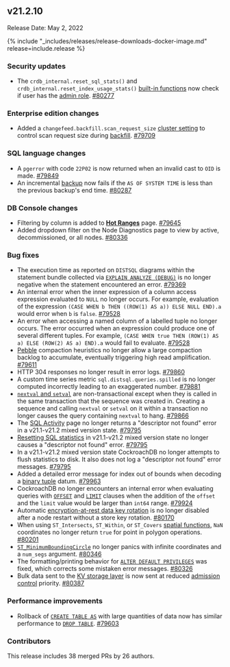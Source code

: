 ## v21.2.10

Release Date: May 2, 2022

{% include "_includes/releases/release-downloads-docker-image.md" release=include.release %}

<h3 id="v21-2-10-security-updates">Security updates</h3>

- The `crdb_internal.reset_sql_stats()` and `crdb_internal.reset_index_usage_stats()` [built-in functions](https://www.cockroachlabs.com/docs/v21.2/functions-and-operators#system-info-functions) now check if user has the [admin role](https://www.cockroachlabs.com/docs/v21.2/security-reference/authorization#admin-role). [#80277][#80277]

<h3 id="v21-2-10-enterprise-edition-changes">Enterprise edition changes</h3>

- Added a `changefeed.backfill.scan_request_size` [cluster setting](https://www.cockroachlabs.com/docs/v21.2/cluster-settings) to control scan request size during [backfill](https://www.cockroachlabs.com/docs/v21.2/use-changefeeds#schema-changes-with-column-backfill). [#79709][#79709]

<h3 id="v21-2-10-sql-language-changes">SQL language changes</h3>

- A `pgerror` with code `22P02` is now returned when an invalid cast to `OID` is made. [#79849][#79849]
- An incremental [backup](https://www.cockroachlabs.com/docs/v21.2/backup) now fails if the `AS OF SYSTEM TIME` is less than the previous backup's end time. [#80287][#80287]

<h3 id="v21-2-10-db-console-changes">DB Console changes</h3>

- Filtering by column is added to [**Hot Ranges**](https://www.cockroachlabs.com/docs/v21.2/ui-hot-ranges-page) page. [#79645][#79645]
- Added dropdown filter on the Node Diagnostics page to view by active, decommissioned, or all nodes. [#80336][#80336]

<h3 id="v21-2-10-bug-fixes">Bug fixes</h3>

- The execution time as reported on `DISTSQL` diagrams within the statement bundle collected via [`EXPLAIN ANALYZE (DEBUG)`](https://www.cockroachlabs.com/docs/v21.2/explain-analyze#explain-analyze-debug) is no longer negative when the statement encountered an error. [#79369][#79369]
- An internal error when the inner expression of a column access expression evaluated to `NULL` no longer occurs. For example, evaluation of the expression `(CASE WHEN b THEN ((ROW(1) AS a)) ELSE NULL END).a` would error when `b` is `false`. [#79528][#79528]
- An error when accessing a named column of a labelled tuple no longer occurs. The error occurred when an expression could produce one of several different tuples. For example, `(CASE WHEN true THEN (ROW(1) AS a) ELSE (ROW(2) AS a) END).a` would fail to evaluate. [#79528][#79528]
- [Pebble](https://www.cockroachlabs.com/docs/v21.2/architecture/storage-layer#pebble) compaction heuristics no longer allow a large compaction backlog to accumulate, eventually triggering high read amplification. [#79611][#79611]
- HTTP 304 responses no longer result in error logs. [#79860][#79860]
- A custom time series metric `sql.distsql.queries.spilled` is no longer computed incorrectly leading to an exaggerated number. [#79881][#79881]
- [`nextval` and `setval`](https://www.cockroachlabs.com/docs/v21.2/create-sequence#sequence-functions) are non-transactional except when they is called in the same transaction that the sequence was created in. Creating a sequence and calling `nextval` or `setval` on it within a transaction no longer causes the query containing `nextval` to hang. [#79866][#79866]
- The [SQL Activity](https://www.cockroachlabs.com/docs/v21.2/ui-overview#sql-activity) page no longer returns a "descriptor not found" error in a v21.1-v21.2 mixed version state. [#79795][#79795]
- [Resetting SQL statistics](https://www.cockroachlabs.com/docs/v21.2/ui-statements-page#statement-statistics) in v21.1-v21.2 mixed version state no longer causes a "descriptor not found" error. [#79795][#79795]
- In a v21.1-v21.2 mixed version state CockroachDB no longer attempts to flush statistics to disk. It also does not log a "descriptor not found" error messages. [#79795][#79795]
- Added a detailed error message for index out of bounds when decoding a [binary tuple](https://www.cockroachlabs.com/docs/v21.2/scalar-expressions#tuple-constructors) datum. [#79963][#79963]
- CockroachDB no longer encounters an internal error when evaluating queries with [`OFFSET`](https://www.cockroachlabs.com/docs/v21.2/limit-offset) and [`LIMIT`](https://www.cockroachlabs.com/docs/v21.2/limit-offset) clauses when the addition of the `offset` and the `limit` value would be larger than `int64` range. [#79924][#79924]
- Automatic [encryption-at-rest data key rotation](https://www.cockroachlabs.com/docs/v21.2/security-reference/encryption#encryption-at-rest-enterprise) is no longer disabled after a node restart without a store key rotation. [#80170][#80170]
- When using `ST_Intersects`, `ST_Within`, or `ST_Covers` [spatial functions](https://www.cockroachlabs.com/docs/v21.2/functions-and-operators#spatial-functions), `NaN` coordinates no longer return `true` for point in polygon operations. [#80201][#80201]
- [`ST_MinimumBoundingCircle`](https://www.cockroachlabs.com/docs/v21.2/functions-and-operators#spatial-functions) no longer panics with infinite coordinates and a `num_segs` argument. [#80346][#80346]
- The formatting/printing behavior for [`ALTER DEFAULT PRIVILEGES`](https://www.cockroachlabs.com/docs/v21.2/alter-default-privileges) was fixed, which corrects some mistaken error messages. [#80326][#80326]
- Bulk data sent to the [KV storage layer](https://www.cockroachlabs.com/docs/v21.2/architecture/storage-layer) is now sent at reduced [admission control](https://www.cockroachlabs.com/docs/v21.2/architecture/admission-control) priority. [#80387][#80387]

<h3 id="v21-2-10-performance-improvements">Performance improvements</h3>

- Rollback of [`CREATE TABLE AS`](https://www.cockroachlabs.com/docs/v21.2/create-table-as) with large quantities of data now has similar performance to [`DROP TABLE`](https://www.cockroachlabs.com/docs/v21.2/drop-table). [#79603][#79603]

<h3 id="v21-2-10-contributors">Contributors</h3>

This release includes 38 merged PRs by 26 authors.

[#78639]: https://github.com/cockroachdb/cockroach/pull/78639
[#79369]: https://github.com/cockroachdb/cockroach/pull/79369
[#79528]: https://github.com/cockroachdb/cockroach/pull/79528
[#79603]: https://github.com/cockroachdb/cockroach/pull/79603
[#79611]: https://github.com/cockroachdb/cockroach/pull/79611
[#79645]: https://github.com/cockroachdb/cockroach/pull/79645
[#79709]: https://github.com/cockroachdb/cockroach/pull/79709
[#79718]: https://github.com/cockroachdb/cockroach/pull/79718
[#79795]: https://github.com/cockroachdb/cockroach/pull/79795
[#79849]: https://github.com/cockroachdb/cockroach/pull/79849
[#79860]: https://github.com/cockroachdb/cockroach/pull/79860
[#79866]: https://github.com/cockroachdb/cockroach/pull/79866
[#79881]: https://github.com/cockroachdb/cockroach/pull/79881
[#79924]: https://github.com/cockroachdb/cockroach/pull/79924
[#79963]: https://github.com/cockroachdb/cockroach/pull/79963
[#80170]: https://github.com/cockroachdb/cockroach/pull/80170
[#80201]: https://github.com/cockroachdb/cockroach/pull/80201
[#80277]: https://github.com/cockroachdb/cockroach/pull/80277
[#80287]: https://github.com/cockroachdb/cockroach/pull/80287
[#80326]: https://github.com/cockroachdb/cockroach/pull/80326
[#80336]: https://github.com/cockroachdb/cockroach/pull/80336
[#80346]: https://github.com/cockroachdb/cockroach/pull/80346
[#80387]: https://github.com/cockroachdb/cockroach/pull/80387
